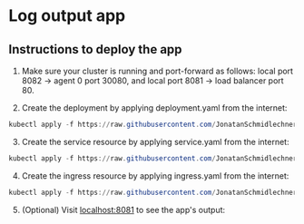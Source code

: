 # Log output app

## Instructions to deploy the app

1. Make sure your cluster is running and port-forward as follows: local port 8082 -> agent 0 port 30080, and local port 8081 -> load balancer port 80.

2. Create the deployment by applying deployment.yaml from the internet:

```powershell
kubectl apply -f https://raw.githubusercontent.com/JonatanSchmidlechner/-KubernetesSubmissions/refs/heads/main/logOutput/manifests/deployment.yaml
```

3. Create the service resource by applying service.yaml from the internet:

```powershell
kubectl apply -f https://raw.githubusercontent.com/JonatanSchmidlechner/-KubernetesSubmissions/refs/heads/main/logOutput/manifests/service.yaml
```

4. Create the ingress resource by applying ingress.yaml from the internet:

```powershell
kubectl apply -f https://raw.githubusercontent.com/JonatanSchmidlechner/-KubernetesSubmissions/refs/heads/main/logOutput/manifests/ingress.yaml
```

5. (Optional) Visit [localhost:8081](http://localhost:8081/) to see the app's output:
